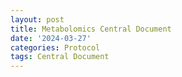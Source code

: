 ```yaml
---
layout: post
title: Metabolomics Central Document
date: '2024-03-27'
categories: Protocol
tags: Central Document
---
```

